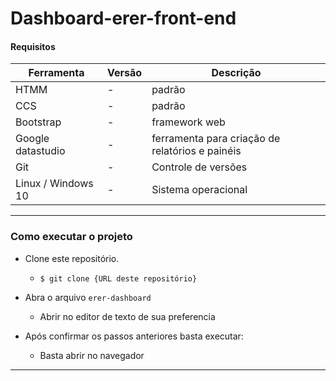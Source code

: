 # Dashboard-erer-front-end

#### Requisitos

| Ferramenta         | Versão     | Descrição                                             |
| ------------------ | ---------- | ----------------------------------------------------- |
| HTMM               | -          |                padrão                                 |
| CCS                | -          |                padrão                                 |
| Bootstrap          | -          |               framework web                           |
| Google datastudio  | -          |ferramenta para criação de relatórios e painéis        |
| Git                | -          |            Controle de versões                        |
| Linux / Windows 10 | -          |            Sistema operacional                        |

<hr />

### Como executar o projeto

- Clone este repositório.
  - `$ git clone {URL deste repositório} `

- Abra o arquivo  `erer-dashboard`

  - Abrir no editor de texto de sua preferencia 

- Após confirmar os passos anteriores basta executar:

  - Basta abrir no navegador

<hr />
